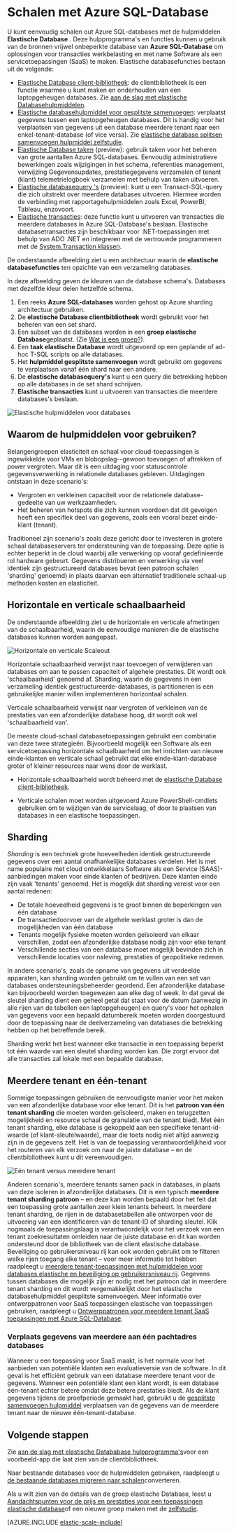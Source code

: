 <properties
    pageTitle="Schaal uitbreiden met Azure SQL-Database | Microsoft Azure"
    description="Software als een Service (SaaS)-ontwikkelaars eenvoudig elastische, scalable databases kan maken in de cloud met deze hulpmiddelen"
    services="sql-database"
    documentationCenter=""
    manager="jhubbard"
    authors="ddove"
    editor=""/>

<tags
    ms.service="sql-database"
    ms.workload="sql-database"
    ms.tgt_pltfrm="na"
    ms.devlang="na"
    ms.topic="article"
    ms.date="09/06/2016"
    ms.author="ddove"/>

# <a name="scaling-out-with-azure-sql-database"></a>Schalen met Azure SQL-Database

U kunt eenvoudig schalen out Azure SQL-databases met de hulpmiddelen **Elastische Database** . Deze hulpprogramma's en functies kunnen u gebruik van de bronnen vrijwel onbeperkte database van **Azure SQL-Database** om oplossingen voor transacties werkbelasting en met name Software als een servicetoepassingen (SaaS) te maken. Elastische databasefuncties bestaan uit de volgende:

* [Elastische Database client-bibliotheek](sql-database-elastic-database-client-library.md): de clientbibliotheek is een functie waarmee u kunt maken en onderhouden van een laptopgeheugen databases.  Zie [aan de slag met elastische Databasehulpmiddelen](sql-database-elastic-scale-get-started.md).
* [Elastische databasehulpmiddel voor gesplitste samenvoegen](sql-database-elastic-scale-overview-split-and-merge.md): verplaatst gegevens tussen een laptopgeheugen databases. Dit is handig voor het verplaatsen van gegevens uit een database meerdere tenant naar een enkel-tenant-database (of vice versa). Zie [elastische database splitsen samenvoegen hulpmiddel zelfstudie](sql-database-elastic-scale-configure-deploy-split-and-merge.md).
* [Elastische Database taken](sql-database-elastic-jobs-overview.md) (preview): gebruik taken voor het beheren van grote aantallen Azure SQL-databases. Eenvoudig administratieve bewerkingen zoals wijzigingen in het schema, referenties management, verwijzing Gegevensupdates, prestatiegegevens verzamelen of tenant (klant) telemetrielogboek verzamelen met behulp van taken uitvoeren.
* [Elastische databasequery 's](sql-database-elastic-query-overview.md) (preview): kunt u een Transact-SQL-query die zich uitstrekt over meerdere databases uitvoeren. Hiermee worden de verbinding met rapportagehulpmiddelen zoals Excel, PowerBI, Tableau, enzovoort.
* [Elastische transacties](sql-database-elastic-transactions-overview.md): deze functie kunt u uitvoeren van transacties die meerdere databases in Azure SQL-Database's beslaan. Elastische databasetransacties zijn beschikbaar voor .NET-toepassingen met behulp van ADO .NET en integreren met de vertrouwde programmeren met de [System.Transaction klassen](https://msdn.microsoft.com/library/system.transactions.aspx).

De onderstaande afbeelding ziet u een architectuur waarin de **elastische databasefuncties** ten opzichte van een verzameling databases.

In deze afbeelding geven de kleuren van de database schema's. Databases met dezelfde kleur delen hetzelfde schema.

1. Een reeks **Azure SQL-databases** worden gehost op Azure sharding architectuur gebruiken.
2. De **elastische Database clientbibliotheek** wordt gebruikt voor het beheren van een set shard.
3. Een subset van de databases worden in een **groep elastische Database**geplaatst. (Zie [Wat is een groep?](sql-database-elastic-pool.md)).
4. Een **taak elastische Database** wordt uitgevoerd op een geplande of ad-hoc T-SQL scripts op alle databases.
5. Het **hulpmiddel gesplitste samenvoegen** wordt gebruikt om gegevens te verplaatsen vanaf één shard naar een andere.
6. De **elastische databasequery's** kunt u een query die betrekking hebben op alle databases in de set shard schrijven.
7. **Elastische transacties** kunt u uitvoeren van transacties die meerdere databases's beslaan. 


![Elastische hulpmiddelen voor databases][1]


## <a name="why-use-the-tools"></a>Waarom de hulpmiddelen voor gebruiken?

Belangengroepen elasticiteit en schaal voor cloud-toepassingen is ingewikkelde voor VMs en blobopslag--gewoon toevoegen of aftrekken of power vergroten. Maar dit is een uitdaging voor statuscontrole gegevensverwerking in relationele databases gebleven. Uitdagingen ontstaan in deze scenario's:

* Vergroten en verkleinen capaciteit voor de relationele database-gedeelte van uw werkzaamheden.
* Het beheren van hotspots die zich kunnen voordoen dat dit gevolgen heeft een specifiek deel van gegevens, zoals een vooral bezet einde-klant (tenant).

Traditioneel zijn scenario's zoals deze gericht door te investeren in grotere schaal databaseservers ter ondersteuning van de toepassing. Deze optie is echter beperkt in de cloud waarbij alle verwerking op vooraf gedefinieerde rol hardware gebeurt. Gegevens distribueren en verwerking via veel identiek zijn gestructureerd databases bevat (een patroon schalen 'sharding' genoemd) in plaats daarvan een alternatief traditionele schaal-up methoden kosten en elasticiteit.

## <a name="horizontal-and-vertical-scaling"></a>Horizontale en verticale schaalbaarheid

De onderstaande afbeelding ziet u de horizontale en verticale afmetingen van de schaalbaarheid, waarin de eenvoudige manieren die de elastische databases kunnen worden aangepast.

![Horizontale en verticale Scaleout][2]

Horizontale schaalbaarheid verwijst naar toevoegen of verwijderen van databases om aan te passen capaciteit of algehele prestaties. Dit wordt ook 'schaalbaarheid' genoemd af. Sharding, waarin de gegevens in een verzameling identiek gestructureerde-databases, is partitioneren is een gebruikelijke manier willen implementeren horizontaal schalen.  

Verticale schaalbaarheid verwijst naar vergroten of verkleinen van de prestaties van een afzonderlijke database hoog, dit wordt ook wel 'schaalbaarheid van'.

De meeste cloud-schaal databasetoepassingen gebruikt een combinatie van deze twee strategieën. Bijvoorbeeld mogelijk een Software als een servicetoepassing horizontale schaalbaarheid om het inrichten van nieuwe einde-klanten en verticale schaal gebruikt dat elke einde-klant-database groter of kleiner resources naar wens door de werklast.

* Horizontale schaalbaarheid wordt beheerd met de [elastische Database client-bibliotheek](sql-database-elastic-database-client-library.md).

* Verticale schalen moet worden uitgevoerd Azure PowerShell-cmdlets gebruiken om te wijzigen van de servicelaag, of door te plaatsen van databases in een elastische toepassingen.

## <a name="sharding"></a>Sharding

*Sharding* is een techniek grote hoeveelheden identiek gestructureerde gegevens over een aantal onafhankelijke databases verdelen. Het is met name populaire met cloud ontwikkelaars Software als een Service (SAAS)-aanbiedingen maken voor einde klanten of bedrijven. Deze klanten einde zijn vaak 'tenants' genoemd. Het is mogelijk dat sharding vereist voor een aantal redenen:  

* De totale hoeveelheid gegevens is te groot binnen de beperkingen van één database
* De transactiedoorvoer van de algehele werklast groter is dan de mogelijkheden van één database
* Tenants mogelijk fysieke moeten worden geïsoleerd van elkaar verschillen, zodat een afzonderlijke database nodig zijn voor elke tenant
* Verschillende secties van een database moet mogelijk bevinden zich in verschillende locaties voor naleving, prestaties of geopolitieke redenen.

In andere scenario's, zoals de opname van gegevens uit verdeelde apparaten, kan sharding worden gebruikt om te vullen van een set van databases ondersteuningsbeheerder geordend. Een afzonderlijke database kan bijvoorbeeld worden toegewezen aan elke dag of week. In dat geval de sleutel sharding dient een geheel getal dat staat voor de datum (aanwezig in alle rijen van de tabellen een laptopgeheugen) en query's voor het ophalen van gegevens voor een bepaald datumbereik moeten worden doorgestuurd door de toepassing naar de deelverzameling van databases die betrekking hebben op het betreffende bereik.

Sharding werkt het best wanneer elke transactie in een toepassing beperkt tot één waarde van een sleutel sharding worden kan. Die zorgt ervoor dat alle transacties zal lokale met een bepaalde database.

## <a name="multi-tenant-and-single-tenant"></a>Meerdere tenant en één-tenant

Sommige toepassingen gebruiken de eenvoudigste manier voor het maken van een afzonderlijke database voor elke tenant. Dit is het **patroon van één tenant sharding** die moeten worden geïsoleerd, maken en terugzetten mogelijkheid en resource schaal de granulatie van de tenant biedt. Met één tenant sharding, elke database is gekoppeld aan een specifieke tenant-id-waarde (of klant-sleutelwaarde), maar die toets nodig niet altijd aanwezig zijn in de gegevens zelf. Het is van de toepassing verantwoordelijkheid voor het routeren van elk verzoek om naar de juiste database – en de clientbibliotheek kunt u dit vereenvoudigen.

![Eén tenant versus meerdere tenant][4]

Anderen scenario's, meerdere tenants samen pack in databases, in plaats van deze isoleren in afzonderlijke databases. Dit is een typisch **meerdere tenant sharding patroon** – en deze kan worden bepaald door het feit dat een toepassing grote aantallen zeer klein tenants beheert. In meerdere tenant sharding, de rijen in de databasetabellen alle ontworpen voor de uitvoering van een identificeren van de tenant-ID of sharding sleutel. Klik nogmaals de toepassingslaag is verantwoordelijk voor het verzoek van een tenant zoekresultaten omleiden naar de juiste database en dit kan worden ondersteund door de bibliotheek van de client elastische database. Beveiliging op gebruikersniveau rij kan ook worden gebruikt om te filteren welke rijen toegang elke tenant – voor meer informatie tot hebben raadpleegt u [meerdere tenant-toepassingen met hulpmiddelen voor databases elastische en beveiliging op gebruikersniveau rij](sql-database-elastic-tools-multi-tenant-row-level-security.md). Gegevens tussen databases die mogelijk zijn er nodig met het patroon dat in meerdere tenant sharding en dit wordt vergemakkelijkt door het elastische databasehulpmiddel gesplitste samenvoegen. Meer informatie over ontwerppatronen voor SaaS toepassingen elastische van toepassingen gebruiken, raadpleegt u [Ontwerppatronen voor meerdere tenant SaaS toepassingen met Azure SQL-Database](sql-database-design-patterns-multi-tenancy-saas-applications.md).

### <a name="move-data-from-multiple-to-single-tenancy-databases"></a>Verplaats gegevens van meerdere aan één pachtadres databases

Wanneer u een toepassing voor SaaS maakt, is het normale voor het aanbieden van potentiële klanten een evaluatieversie van de software. In dit geval is het efficiënt gebruik van een database meerdere tenant voor de gegevens. Wanneer een potentiële klant een klant wordt, is een database één-tenant echter betere omdat deze betere prestaties biedt. Als de klant gegevens tijdens de proefperiode gemaakt had, gebruikt u de [gesplitste samenvoegen hulpmiddel](sql-database-elastic-scale-overview-split-and-merge.md) verplaatsen van de gegevens van de meerdere tenant naar de nieuwe één-tenant-database.

## <a name="next-steps"></a>Volgende stappen

Zie [aan de slag met elastische Datababase hulpprogramma's](sql-database-elastic-scale-get-started.md)voor een voorbeeld-app die laat zien van de clientbibliotheek.

Naar bestaande databases voor de hulpmiddelen gebruiken, raadpleegt u [de bestaande databases migreren naar schalen](sql-database-elastic-convert-to-use-elastic-tools.md)converteren.

Als u wilt zien van de details van de groep elastische Database, leest u [Aandachtspunten voor de prijs en prestaties voor een toepassingen elastische database](sql-database-elastic-pool-guidance.md)of een nieuwe groep maken met de [zelfstudie](sql-database-elastic-pool-create-portal.md).  

[AZURE.INCLUDE [elastic-scale-include](../../includes/elastic-scale-include.md)]

<!--Anchors-->
<!--Image references-->
[1]:./media/sql-database-elastic-scale-introduction/tools.png
[2]:./media/sql-database-elastic-scale-introduction/h_versus_vert.png
[3]:./media/sql-database-elastic-scale-introduction/overview.png
[4]:./media/sql-database-elastic-scale-introduction/single_v_multi_tenant.png


